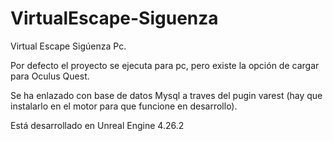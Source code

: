# VirtualEscape-Siguenza
Virtual Escape Sigúenza Pc. 

Por defecto el proyecto se ejecuta para pc, pero existe la opción de cargar para Oculus Quest. 

Se ha enlazado con base de datos Mysql a traves del pugin varest (hay que instalarlo en el motor para que funcione en desarrollo). 

Está desarrollado en Unreal Engine 4.26.2


